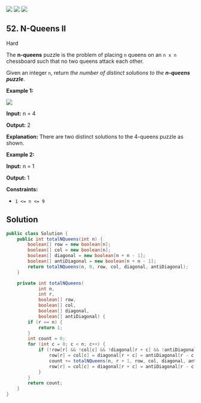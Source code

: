 [![](https://img.shields.io/github/stars/javadev/LeetCode-in-Java?label=Stars&style=flat-square)](https://github.com/javadev/LeetCode-in-Java)
[![](https://img.shields.io/github/forks/javadev/LeetCode-in-Java?label=Fork%20me%20on%20GitHub%20&style=flat-square)](https://github.com/javadev/LeetCode-in-Java/fork)
[![](https://img.shields.io/badge/-LeetCode%20in%20Kotlin-blue?style=flat-square)](https://github.com/javadev/LeetCode-in-Kotlin)

## 52\. N-Queens II

Hard

The **n-queens** puzzle is the problem of placing `n` queens on an `n x n` chessboard such that no two queens attack each other.

Given an integer `n`, return _the number of distinct solutions to the **n-queens puzzle**_.

**Example 1:**

![](https://assets.leetcode.com/uploads/2020/11/13/queens.jpg)

**Input:** n = 4

**Output:** 2

**Explanation:** There are two distinct solutions to the 4-queens puzzle as shown. 

**Example 2:**

**Input:** n = 1

**Output:** 1 

**Constraints:**

*   `1 <= n <= 9`

## Solution

```java
public class Solution {
    public int totalNQueens(int n) {
        boolean[] row = new boolean[n];
        boolean[] col = new boolean[n];
        boolean[] diagonal = new boolean[n + n - 1];
        boolean[] antiDiagonal = new boolean[n + n - 1];
        return totalNQueens(n, 0, row, col, diagonal, antiDiagonal);
    }

    private int totalNQueens(
            int n,
            int r,
            boolean[] row,
            boolean[] col,
            boolean[] diagonal,
            boolean[] antiDiagonal) {
        if (r == n) {
            return 1;
        }
        int count = 0;
        for (int c = 0; c < n; c++) {
            if (!row[r] && !col[c] && !diagonal[r + c] && !antiDiagonal[r - c + n - 1]) {
                row[r] = col[c] = diagonal[r + c] = antiDiagonal[r - c + n - 1] = true;
                count += totalNQueens(n, r + 1, row, col, diagonal, antiDiagonal);
                row[r] = col[c] = diagonal[r + c] = antiDiagonal[r - c + n - 1] = false;
            }
        }
        return count;
    }
}
```
